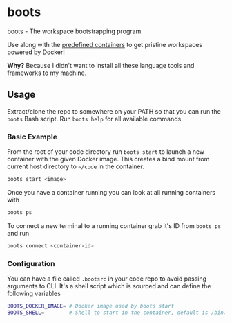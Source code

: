 # boots

boots - The workspace bootstrapping program

Use along with the [predefined containers](https://github.com/mayant15/devcontainers/) to get pristine workspaces
powered by Docker!

**Why?** Because I didn't want to install all these language tools and frameworks to my machine.

## Usage

Extract/clone the repo to somewhere on your PATH so that you can run the `boots` Bash script. Run `boots help` for all available commands.

### Basic Example

From the root of your code directory run `boots start` to launch a new container with the given Docker image. This
creates a bind mount from current host directory to `~/code` in the container.
```sh
boots start <image>
```

Once you have a container running you can look at all running containers with
```sh
boots ps
```

To connect a new terminal to a running container grab it's ID from `boots ps` and run
```sh
boots connect <container-id>
```

### Configuration

You can have a file called `.bootsrc` in your code repo to avoid passing arguments to CLI. It's a shell script which
is sourced and can define the following variables
```sh
BOOTS_DOCKER_IMAGE= # Docker image used by boots start
BOOTS_SHELL=        # Shell to start in the container, default is /bin/zsh
```

